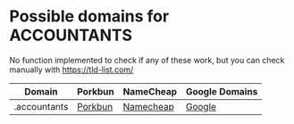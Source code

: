 # Possible domains for ACCOUNTANTS

No function implemented to check if any of these work, but you can check manually with https://tld-list.com/

| Domain | Porkbun | NameCheap | Google Domains |
|---|---|---|---|
| .accountants | [Porkbun](https://porkbun.com/checkout/search?prb=e814663da1&tlds=&idnLanguage=&search=search&q=.accountants) | [Namecheap](https://www.namecheap.com/domains/registration/results/?domain=.accountants) | [Google](https://domains.google.com/registrar/search?searchTerm=.accountants) |
